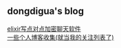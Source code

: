 ## dongdigua's blog
[elixir写点对点加密聊天软件](https://dongdigua.github.io/p2p_chat)<br>
[一些个人博客收集(就当我的关注列表了)](https://dongdigua.github.io/blog_collections)<br>
